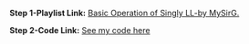 **Step 1-Playlist Link:** [Basic Operation of Singly LL-by MySirG.](https://youtube.com/playlist?list=PL7ersPsTyYt2gskM6IKhsHaI5EtJlkNog)

**Step 2-Code Link:** [See my code here](https://github.com/thepranaygupta/Data-Structures-and-Algorithms/blob/main/01.%20LinkList/1.%20Singly-LinkList/Basic%20Operations/SinglyLL.java)
